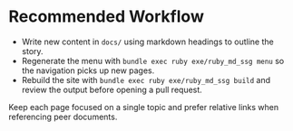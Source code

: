 # Recommended Workflow

- Write new content in `docs/` using markdown headings to outline the story.
- Regenerate the menu with `bundle exec ruby exe/ruby_md_ssg menu` so the navigation picks up new pages.
- Rebuild the site with `bundle exec ruby exe/ruby_md_ssg build` and review the output before opening a pull request.

Keep each page focused on a single topic and prefer relative links when referencing peer documents.
